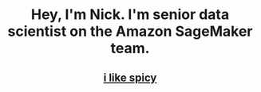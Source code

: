 <h1 align="center">Hey, I'm Nick. I'm senior data scientist on the Amazon SageMaker team.</h1>
<h2 align="center"><a href="https://ilikespicy.com/" target="_blank" rel="noreferrer">i like spicy</a></h2>

